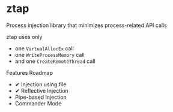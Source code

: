 # ztap
Process injection library that minimizes process-related API calls

ztap uses only
* one `VirtualAllocEx` call
* one `WriteProcessMemory` call
* and one `CreateRemoteThread` call

Features Roadmap
* ✔ Injection using file
* ✔ Reflective Injection
* Pipe-based Injection
* Commander Mode
